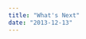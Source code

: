 ```yaml
---
title: "What's Next"
date: "2013-12-13"
---
```


<div class="content">
<p><a href="assets/38-jason1.jpg" target="_blank"> <img alt="" src="/preposterous/assets/38-jason1.jpg"/> </a></p>
</div>
